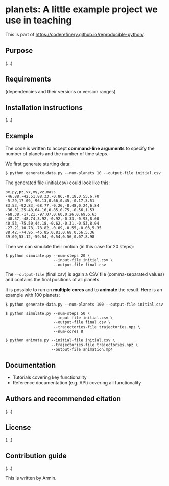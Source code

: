 # planets: A little example project we use in teaching

This is part of https://coderefinery.github.io/reproducible-python/.


## Purpose

(...)


## Requirements

(dependencies and their versions or version ranges)


## Installation instructions

(...)


## Example

The code is written to accept **command-line arguments** to specify the number
of planets and the number of time steps.

We first generate starting data:
```console
$ python generate-data.py --num-planets 10 --output-file initial.csv
```

The generated file (initial.csv) could look like this:
```
px,py,pz,vx,vy,vz,mass
-46.88,-42.51,88.33,-0.86,-0.18,0.55,6.70
-5.29,17.09,-96.13,0.66,0.45,-0.17,3.51
83.53,-92.83,-68.77,-0.26,-0.48,0.24,6.84
-36.31,25.48,64.16,0.85,0.75,-0.56,1.53
-68.38,-17.21,-97.07,0.60,0.26,0.69,6.63
-48.37,-48.74,3.92,-0.92,-0.33,-0.93,8.60
40.53,-75.50,44.18,-0.62,-0.31,-0.53,8.04
-27.21,10.78,-78.82,-0.09,-0.55,-0.03,5.35
88.42,-74.95,-45.85,0.81,0.68,0.56,5.36
39.09,53.12,-59.54,-0.54,0.56,0.07,8.98
```

Then we can simulate their motion (in this case for 20 steps):
```console
$ python simulate.py --num-steps 20 \
                     --input-file initial.csv \
                     --output-file final.csv
```

The `--output-file` (final.csv) is again a CSV file (comma-separated values)
and contains the final positions of all planets.

It is possible to run on **multiple cores** and to **animate** the result.
Here is an example with 100 planets:
```console
$ python generate-data.py --num-planets 100 --output-file initial.csv

$ python simulate.py --num-steps 50 \
                     --input-file initial.csv \
                     --output-file final.csv \
                     --trajectories-file trajectories.npz \
                     --num-cores 8

$ python animate.py --initial-file initial.csv \
                    --trajectories-file trajectories.npz \
                    --output-file animation.mp4
```


## Documentation

- Tutorials covering key functionality
- Reference documentation (e.g. API) covering all functionality


## Authors and recommended citation

(...)


## License

(...)


## Contribution guide

(...)


This is written by Armin.
